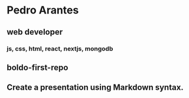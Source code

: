 # Pedro Arantes
## web developer

### js, css, html, react, nextjs, mongodb


## boldo-first-repo
## Create a presentation using Markdown syntax.
